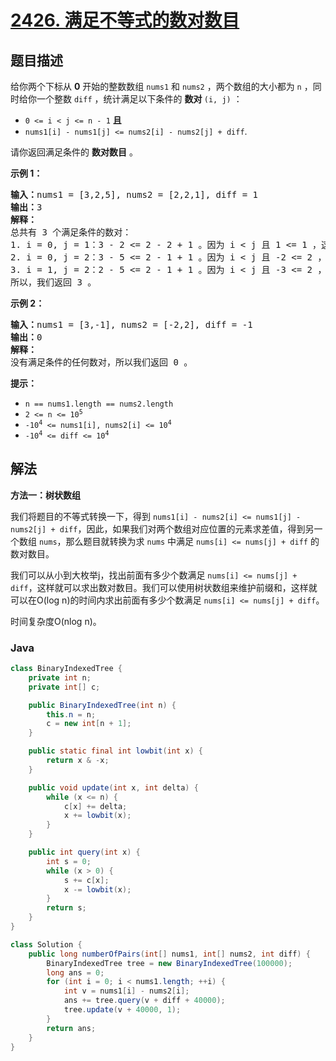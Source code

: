 # [2426. 满足不等式的数对数目](https://leetcode.cn/problems/number-of-pairs-satisfying-inequality)

## 题目描述

<p>给你两个下标从 <strong>0</strong>&nbsp;开始的整数数组&nbsp;<code>nums1</code> 和&nbsp;<code>nums2</code>&nbsp;，两个数组的大小都为&nbsp;<code>n</code>&nbsp;，同时给你一个整数&nbsp;<code>diff</code>&nbsp;，统计满足以下条件的&nbsp;<strong>数对&nbsp;</strong><code>(i, j)</code>&nbsp;：</p>

<ul>
	<li><code>0 &lt;= i &lt; j &lt;= n - 1</code>&nbsp;<b>且</b></li>
	<li><code>nums1[i] - nums1[j] &lt;= nums2[i] - nums2[j] + diff</code>.</li>
</ul>

<p>请你返回满足条件的 <strong>数对数目</strong>&nbsp;。</p>

<p><strong>示例 1：</strong></p>

<pre><b>输入：</b>nums1 = [3,2,5], nums2 = [2,2,1], diff = 1
<b>输出：</b>3
<strong>解释：</strong>
总共有 3 个满足条件的数对：
1. i = 0, j = 1：3 - 2 &lt;= 2 - 2 + 1 。因为 i &lt; j 且 1 &lt;= 1 ，这个数对满足条件。
2. i = 0, j = 2：3 - 5 &lt;= 2 - 1 + 1 。因为 i &lt; j 且 -2 &lt;= 2 ，这个数对满足条件。
3. i = 1, j = 2：2 - 5 &lt;= 2 - 1 + 1 。因为 i &lt; j 且 -3 &lt;= 2 ，这个数对满足条件。
所以，我们返回 3 。
</pre>

<p><strong>示例 2：</strong></p>

<pre><b>输入：</b>nums1 = [3,-1], nums2 = [-2,2], diff = -1
<b>输出：</b>0
<strong>解释：</strong>
没有满足条件的任何数对，所以我们返回 0 。
</pre>

<p><strong>提示：</strong></p>

<ul>
	<li><code>n == nums1.length == nums2.length</code></li>
	<li><code>2 &lt;= n &lt;= 10<sup>5</sup></code></li>
	<li><code>-10<sup>4</sup> &lt;= nums1[i], nums2[i] &lt;= 10<sup>4</sup></code></li>
	<li><code>-10<sup>4</sup> &lt;= diff &lt;= 10<sup>4</sup></code></li>
</ul>

## 解法

**方法一：树状数组**

我们将题目的不等式转换一下，得到 `nums1[i] - nums2[i] <= nums1[j] - nums2[j] + diff`，因此，如果我们对两个数组对应位置的元素求差值，得到另一个数组 `nums`，那么题目就转换为求 `nums` 中满足 `nums[i] <= nums[j] + diff` 的数对数目。

我们可以从小到大枚举j，找出前面有多少个数满足 `nums[i] <= nums[j] + diff`，这样就可以求出数对数目。我们可以使用树状数组来维护前缀和，这样就可以在O(log n)的时间内求出前面有多少个数满足 `nums[i] <= nums[j] + diff`。

时间复杂度O(nlog n)。

### **Java**

```java
class BinaryIndexedTree {
    private int n;
    private int[] c;

    public BinaryIndexedTree(int n) {
        this.n = n;
        c = new int[n + 1];
    }

    public static final int lowbit(int x) {
        return x & -x;
    }

    public void update(int x, int delta) {
        while (x <= n) {
            c[x] += delta;
            x += lowbit(x);
        }
    }

    public int query(int x) {
        int s = 0;
        while (x > 0) {
            s += c[x];
            x -= lowbit(x);
        }
        return s;
    }
}

class Solution {
    public long numberOfPairs(int[] nums1, int[] nums2, int diff) {
        BinaryIndexedTree tree = new BinaryIndexedTree(100000);
        long ans = 0;
        for (int i = 0; i < nums1.length; ++i) {
            int v = nums1[i] - nums2[i];
            ans += tree.query(v + diff + 40000);
            tree.update(v + 40000, 1);
        }
        return ans;
    }
}
```
